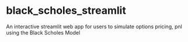 # black_scholes_streamlit
An interactive streamlit web app for users to simulate options pricing, pnl using the Black Scholes Model
